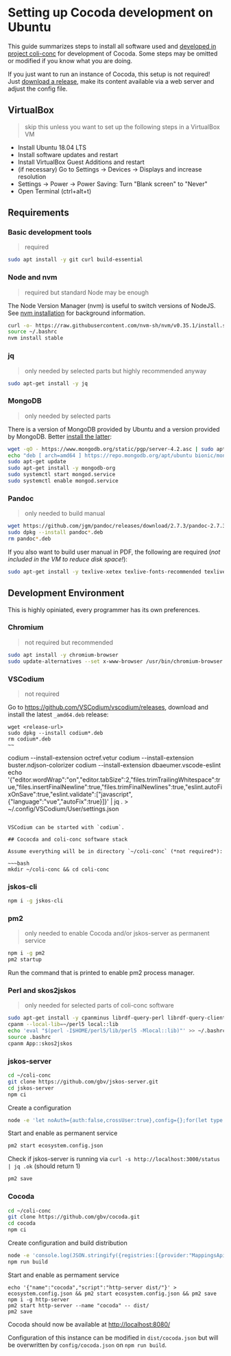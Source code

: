 # Setting up Cocoda development on Ubuntu

This guide summarizes steps to install all software used and [developed in project coli-conc](https://coli-conc.gbv.de/publications/software/) for development of Cocoda. Some steps may be omitted or modified if you know what you are doing.

If you just want to run an instance of Cocoda, this setup is not required! Just [download a release](https://github.com/gbv/cocoda/releases), make its content available via a web server and adjust the config file.

## VirtualBox

> skip this unless you want to set up the following steps in a VirtualBox VM

* Install Ubuntu 18.04 LTS
* Install software updates and restart
* Install VirtualBox Guest Additions and restart
* (if necessary) Go to Settings -> Devices -> Displays and increase resolution
* Settings -> Power -> Power Saving: Turn "Blank screen" to "Never"
* Open Terminal (ctrl+alt+t)

## Requirements

### Basic development tools

> required

~~~bash
sudo apt install -y git curl build-essential
~~~

### Node and nvm

> required but standard Node may be enough

The Node Version Manager (nvm) is useful to switch versions of NodeJS. See [nvm installation](https://github.com/nvm-sh/nvm/blob/master/README.md#installation-and-update) for background information.

~~~bash
curl -o- https://raw.githubusercontent.com/nvm-sh/nvm/v0.35.1/install.sh | bash
source ~/.bashrc
nvm install stable
~~~

### jq

> only needed by selected parts but highly recommended anyway

~~~bash
sudo apt-get install -y jq
~~~

### MongoDB

> only needed by selected parts

There is a version of MongoDB provided by Ubuntu and a version provided by MongoDB. Better [install the latter](https://docs.mongodb.com/manual/tutorial/install-mongodb-on-ubuntu/):

~~~bash
wget -qO - https://www.mongodb.org/static/pgp/server-4.2.asc | sudo apt-key add -
echo "deb [ arch=amd64 ] https://repo.mongodb.org/apt/ubuntu bionic/mongodb-org/4.2 multiverse" | sudo tee /etc/apt/sources.list.d/mongodb-org-4.2.list
sudo apt-get update
sudo apt-get install -y mongodb-org
sudo systemctl start mongod.service
sudo systemctl enable mongod.service
~~~

### Pandoc

> only needed to build manual

~~~bash
wget https://github.com/jgm/pandoc/releases/download/2.7.3/pandoc-2.7.3-1-amd64.deb
sudo dpkg --install pandoc*.deb
rm pandoc*.deb
~~~

If you also want to build user manual in PDF, the following are required (*not included in the VM to reduce disk space!*):

~~~bash
sudo apt-get install -y texlive-xetex texlive-fonts-recommended texlive-fonts-extra lmodern librsvg2-bin
~~~

## Development Environment

This is highly opiniated, every programmer has its own preferences.

### Chromium

> not required but recommended

~~~bash
sudo apt install -y chromium-browser
sudo update-alternatives --set x-www-browser /usr/bin/chromium-browser
~~~

### VSCodium

> not required

Go to <https://github.com/VSCodium/vscodium/releases>, download and install the latest `_amd64.deb` release:

~~~
wget <release-url>
sudo dpkg --install codium*.deb
rm codium*.deb
~~

~~~
codium --install-extension octref.vetur
codium --install-extension buster.ndjson-colorizer
codium --install-extension dbaeumer.vscode-eslint
echo '{"editor.wordWrap":"on","editor.tabSize":2,"files.trimTrailingWhitespace":true,"files.insertFinalNewline":true,"files.trimFinalNewlines":true,"eslint.autoFixOnSave":true,"eslint.validate":["javascript",{"language":"vue","autoFix":true}]}' | jq . > ~/.config/VSCodium/User/settings.json
~~~

VSCodium can be started with `codium`.

## Cococda and coli-conc software stack

Assume everything will be in directory `~/coli-conc` (*not required*):

~~~bash
mkdir ~/coli-conc && cd coli-conc
~~~

### jskos-cli

~~~bash
npm i -g jskos-cli
~~~

### pm2

> only needed to enable Cocoda and/or jskos-server as permanent service

~~~bash
npm i -g pm2
pm2 startup
~~~

Run the command that is printed to enable pm2 process manager.

### Perl and skos2jskos

> only needed for selected parts of coli-conc software

~~~bash
sudo apt-get install -y cpanminus librdf-query-perl librdf-query-client-perl
cpanm --local-lib=~/perl5 local::lib
echo 'eval "$(perl -I$HOME/perl5/lib/perl5 -Mlocal::lib)"' >> ~/.bashrc
source .bashrc
cpanm App::skos2jskos
~~~

### jskos-server

~~~bash
cd ~/coli-conc
git clone https://github.com/gbv/jskos-server.git
cd jskos-server
npm ci
~~~

Create a configuration

~~~bash
node -e 'let noAuth={auth:false,crossUser:true},config={};for(let type of ["mappings","annotations"]){config[type]={};for(let action of ["read","create","update","delete"]){config[type][action]=noAuth}};console.log(JSON.stringify(config))' | jq . > config/config.json
~~~

Start and enable as permanent service

~~~bash
pm2 start ecosystem.config.json
~~~

Check if jskos-server is running via `curl -s http://localhost:3000/status | jq .ok` (should return 1)

~~~bash
pm2 save
~~~

### Cocoda

~~~bash
cd ~/coli-conc
git clone https://github.com/gbv/cocoda.git
cd cocoda
npm ci
~~~

Create configuration and build distribution

~~~bash
node -e 'console.log(JSON.stringify({registries:[{provider:"MappingsApi",uri:"http://localhost:3000",status:"http://localhost:3000/status",autoRefresh:5000,subject:[{uri:"http://coli-conc.gbv.de/registry-group/existing-mappings"}],notation:["CT"],prefLabel:{en:"Concordance Registry (local)"}}]}))' | jq . > config/cocoda.json
npm run build
~~~

Start and enable as permament service

~~~
echo '{"name":"cocoda","script":"http-server dist/"}' > ecosystem.config.json && pm2 start ecosystem.config.json && pm2 save
npm i -g http-server
pm2 start http-server --name "cocoda" -- dist/
pm2 save
~~~

Cocoda should now be available at <http://localhost:8080/>

Configuration of this instance can be modified in `dist/cocoda.json` but will be overwritten by `config/cocoda.json` on `npm run build`.

